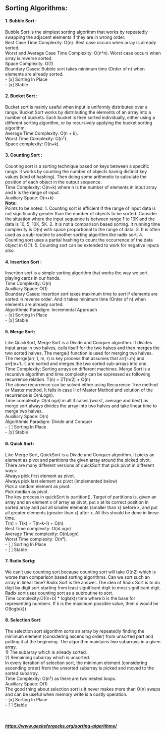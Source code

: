 ## Sorting Algorithms:

#### 1. Bubble Sort :
Bubble Sort is the simplest sorting algorithm that works by repeatedly swapping the adjacent elements if they are in wrong order. <br />
Best Case Time Complexity: O(n). Best case occurs when array is already sorted.<br />
Worst and Average Case Time Complexity: O(n*n). Worst case occurs when array is reverse sorted.<br />
Space Complexity: O(1)<br />
Boundary Cases: Bubble sort takes minimum time (Order of n) when elements are already sorted.<br />
    - [x] Sorting In Place<br />
    - [x] Stable

#### 2. Bucket Sort : 
Bucket sort is mainly useful when input is uniformly distributed over a range. Bucket Sort works by distributing the elements of an array into a number of buckets. Each bucket is then sorted individually, either using a different sorting algorithm, or by recursively applying the bucket sorting algorithm. <br />
Average Time Complexity: O(n + k). <br />
Worst Time Complexity: O(n²). <br />
Space complexity: O(n+k).

#### 3. Counting Sort : 
Counting sort is a sorting technique based on keys between a specific range. It works by counting the number of objects having distinct key values (kind of hashing). Then doing some arithmetic to calculate the position of each object in the output sequence. <br />
Time Complexity: O(n+k) where n is the number of elements in input array and k is the range of input. <br />
Auxiliary Space: O(n+k) <br />
**Note:** <br />
Points to be noted:
    1. Counting sort is efficient if the range of input data is not significantly greater than the number of objects to be sorted. Consider the situation where the input sequence is between range 1 to 10K and the data is 10, 5, 10K, 5K.
    2. It is not a comparison based sorting. It running time complexity is O(n) with space proportional to the range of data.
    3. It is often used as a sub-routine to another sorting algorithm like radix sort.
    4. Counting sort uses a partial hashing to count the occurrence of the data object in O(1).
    5. Counting sort can be extended to work for negative inputs also.

#### 4. Insertion Sort : 
Insertion sort is a simple sorting algorithm that works the way we sort playing cards in our hands.<br />
Time Complexity: O(n)<br />
Auxiliary Space: O(1)<br />
Boundary Cases: Insertion sort takes maximum time to sort if elements are sorted in reverse order. And it takes minimum time (Order of n) when elements are already sorted.<br />
Algorithmic Paradigm: Incremental Approach<br />
    - [x] Sorting In Place<br />
    - [x] Stable

#### 5. Merge Sort: 
Like QuickSort, Merge Sort is a Divide and Conquer algorithm. It divides input array in two halves, calls itself for the two halves and then merges the two sorted halves. The merge() function is used for merging two halves. The merge(arr, l, m, r) is key process that assumes that arr[l..m] and arr[m+1..r] are sorted and merges the two sorted sub-arrays into one.  <br />
Time Complexity: Sorting arrays on different machines. Merge Sort is a recursive algorithm and time complexity can be expressed as following recurrence relation.
T(n) = 2T(n/2) + O(n)<br />
The above recurrence can be solved either using Recurrence Tree method or Master method. It falls in case II of Master Method and solution of the recurrence is O(nLogn).<br />
Time complexity: O(nLogn) in all 3 cases (worst, average and best) as merge sort always divides the array into two halves and take linear time to merge two halves.<br />
Auxiliary Space: O(n)<br />
Algorithmic Paradigm: Divide and Conquer<br />
    - [ ] Sorting In Place<br />
    - [x] Stable

#### 6. Quick Sort: 
Like Merge Sort, QuickSort is a Divide and Conquer algorithm. It picks an element as pivot and partitions the given array around the picked pivot. There are many different versions of quickSort that pick pivot in different ways:<br />
    Always pick first element as pivot.<br />
    Always pick last element as pivot (implemented below)<br />
    Pick a random element as pivot.<br />
    Pick median as pivot.<br />
The key process in quickSort is partition(). Target of partitions is, given an array and an element x of array as pivot, put x at its correct position in sorted array and put all smaller elements (smaller than x) before x, and put all greater elements (greater than x) after x. All this should be done in linear time.<br />
T(n) = T(k) + T(n-k-1) + O(n)<br />
Best Time complexity: O(nLogn)<br />
Average Time complexity: O(nLogn)<br />
Worst Time complexity: O(n²).<br />
    - [ ] Sorting In Place<br />
    - [ ] Stable

#### 7. Radix Sortg: 
We can’t use counting sort because counting sort will take O(n2) which is worse than comparison based sorting algorithms. Can we sort such an array in linear time?
Radix Sort is the answer. The idea of Radix Sort is to do digit by digit sort starting from least significant digit to most significant digit. Radix sort uses counting sort as a subroutine to sort. <br />
Time complexity:O((n+b) * logb(k)) time where b is the base for representing numbers. If k is the maximum possible value, then d would be O(logb(k))<br />

#### 8. Selection Sort:
The selection sort algorithm sorts an array by repeatedly finding the minimum element (considering ascending order) from unsorted part and putting it at the beginning. The algorithm maintains two subarrays in a given array.<br />
    1) The subarray which is already sorted.<br />
    2) Remaining subarray which is unsorted.<br />
In every iteration of selection sort, the minimum element (considering ascending order) from the unsorted subarray is picked and moved to the sorted subarray.<br />
Time Complexity: O(n²) as there are two nested loops.<br />
Auxiliary Space: O(1)<br />
The good thing about selection sort is it never makes more than O(n) swaps and can be useful when memory write is a costly operation.<br />
    - [x] Sorting In Place<br />
    - [ ] Stable
<br /><br /><br /><br />
***https://www.geeksforgeeks.org/sorting-algorithms/***